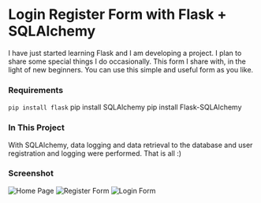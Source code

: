 
# Login Register Form with Flask + SQLAlchemy


I have just started learning Flask and I am developing a project. I plan to share some special things I do occasionally. This form I share with, in the light of new beginners. You can use this simple and useful form as you like.

### Requirements
```pip install flask```
    pip install SQLAlchemy
    pip install Flask-SQLAlchemy



### In This Project

With SQLAlchemy, data logging and data retrieval to the database and user registration and logging were performed. That is all :)

### Screenshot
![Home Page](https://github.com/Berat/flask-login-register-form/blob/master/ss/1.png?raw=true)
![Register Form](https://github.com/Berat/flask-login-register-form/blob/master/ss/2.png?raw=true)
![Login Form](https://github.com/Berat/flask-login-register-form/blob/master/ss/3.png?raw=true)
